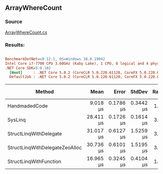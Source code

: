 ﻿## ArrayWhereCount

### Source
[ArrayWhereCount.cs](../../src/StructLinq.Benchmark/ArrayWhereCount.cs)

### Results:
``` ini

BenchmarkDotNet=v0.12.1, OS=Windows 10.0.19042
Intel Core i7-7700 CPU 3.60GHz (Kaby Lake), 1 CPU, 8 logical and 4 physical cores
.NET Core SDK=5.0.102
  [Host]     : .NET Core 5.0.2 (CoreCLR 5.0.220.61120, CoreFX 5.0.220.61120), X64 RyuJIT
  DefaultJob : .NET Core 5.0.2 (CoreCLR 5.0.220.61120, CoreFX 5.0.220.61120), X64 RyuJIT


```
|                         Method |      Mean |     Error |    StdDev | Ratio | RatioSD | Gen 0 | Gen 1 | Gen 2 | Allocated |
|------------------------------- |----------:|----------:|----------:|------:|--------:|------:|------:|------:|----------:|
|                  HandmadedCode |  9.018 μs | 0.1786 μs | 0.3442 μs |  1.00 |    0.00 |     - |     - |     - |         - |
|                        SysLinq | 28.411 μs | 0.1726 μs | 0.1614 μs |  3.13 |    0.12 |     - |     - |     - |      48 B |
|         StructLinqWithDelegate | 31.017 μs | 0.6127 μs | 1.5259 μs |  3.47 |    0.24 |     - |     - |     - |      64 B |
| StructLinqWithDelegateZeoAlloc | 30.736 μs | 0.6101 μs | 1.5195 μs |  3.42 |    0.25 |     - |     - |     - |         - |
|         StructLinqWithFunction | 16.965 μs | 0.3245 μs | 0.4104 μs |  1.87 |    0.09 |     - |     - |     - |         - |
